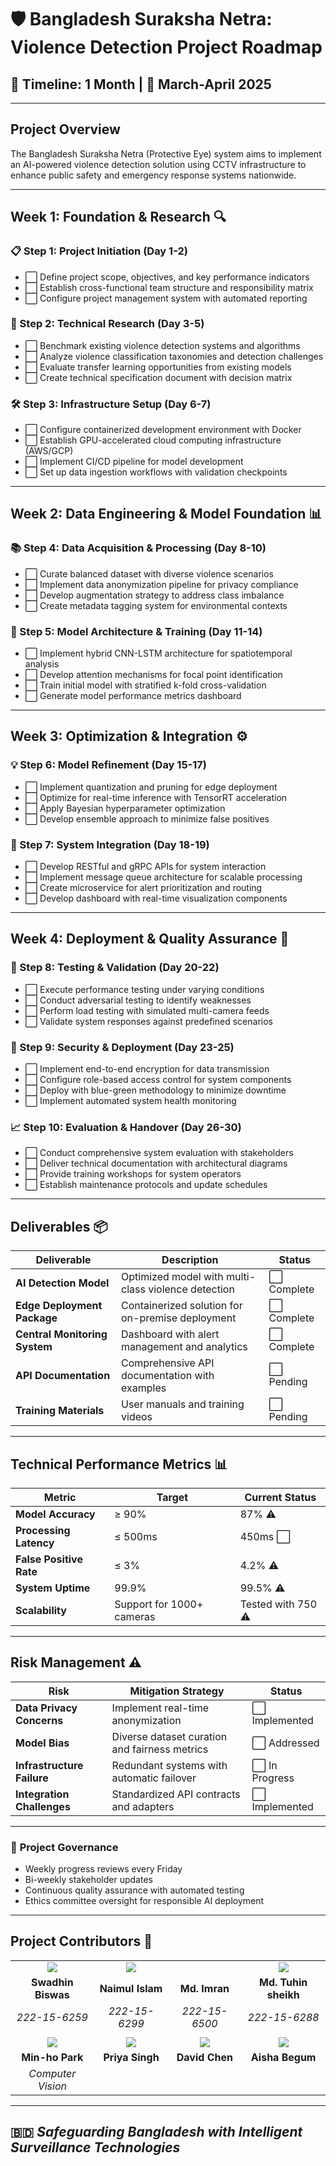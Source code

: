 # 🛡️ Bangladesh Suraksha Netra: Violence Detection Project Roadmap
## 📅 Timeline: 1 Month | 🚀 March-April 2025

---

## **Project Overview**
The Bangladesh Suraksha Netra (Protective Eye) system aims to implement an AI-powered violence detection solution using CCTV infrastructure to enhance public safety and emergency response systems nationwide.

---

## **Week 1: Foundation & Research** 🔍

### **📋 Step 1: Project Initiation (Day 1-2)**
- ⬜ Define project scope, objectives, and key performance indicators
- ⬜ Establish cross-functional team structure and responsibility matrix
- ⬜ Configure project management system with automated reporting
<!-- - ⬜ Conduct stakeholder analysis and develop communication plan -->

### **🔬 Step 2: Technical Research (Day 3-5)**
- ⬜ Benchmark existing violence detection systems and algorithms
- ⬜ Analyze violence classification taxonomies and detection challenges
- ⬜ Evaluate transfer learning opportunities from existing models
- ⬜ Create technical specification document with decision matrix

### **🛠️ Step 3: Infrastructure Setup (Day 6-7)**
- ⬜ Configure containerized development environment with Docker
- ⬜ Establish GPU-accelerated cloud computing infrastructure (AWS/GCP)
- ⬜ Implement CI/CD pipeline for model development
- ⬜ Set up data ingestion workflows with validation checkpoints

---

## **Week 2: Data Engineering & Model Foundation** 📊

### **📚 Step 4: Data Acquisition & Processing (Day 8-10)**
- ⬜ Curate balanced dataset with diverse violence scenarios
- ⬜ Implement data anonymization pipeline for privacy compliance
- ⬜ Develop augmentation strategy to address class imbalance
- ⬜ Create metadata tagging system for environmental contexts

### **🧠 Step 5: Model Architecture & Training (Day 11-14)**
- ⬜ Implement hybrid CNN-LSTM architecture for spatiotemporal analysis
- ⬜ Develop attention mechanisms for focal point identification
- ⬜ Train initial model with stratified k-fold cross-validation
- ⬜ Generate model performance metrics dashboard

---

## **Week 3: Optimization & Integration** ⚙️

### **💡 Step 6: Model Refinement (Day 15-17)**
- ⬜ Implement quantization and pruning for edge deployment
- ⬜ Optimize for real-time inference with TensorRT acceleration
- ⬜ Apply Bayesian hyperparameter optimization
- ⬜ Develop ensemble approach to minimize false positives

### **🔄 Step 7: System Integration (Day 18-19)**
- ⬜ Develop RESTful and gRPC APIs for system interaction
- ⬜ Implement message queue architecture for scalable processing
- ⬜ Create microservice for alert prioritization and routing
- ⬜ Develop dashboard with real-time visualization components

---

## **Week 4: Deployment & Quality Assurance** 🚀

### **🧪 Step 8: Testing & Validation (Day 20-22)**
- ⬜ Execute performance testing under varying conditions
- ⬜ Conduct adversarial testing to identify weaknesses
- ⬜ Perform load testing with simulated multi-camera feeds
- ⬜ Validate system responses against predefined scenarios

### **🔐 Step 9: Security & Deployment (Day 23-25)**
- ⬜ Implement end-to-end encryption for data transmission
- ⬜ Configure role-based access control for system components
- ⬜ Deploy with blue-green methodology to minimize downtime
- ⬜ Implement automated system health monitoring

### **📈 Step 10: Evaluation & Handover (Day 26-30)**
- ⬜ Conduct comprehensive system evaluation with stakeholders
- ⬜ Deliver technical documentation with architectural diagrams
- ⬜ Provide training workshops for system operators
- ⬜ Establish maintenance protocols and update schedules

---

## **Deliverables** 📦

| Deliverable | Description | Status |
|-------------|-------------|--------|
| **AI Detection Model** | Optimized model with multi-class violence detection | ⬜ Complete |
| **Edge Deployment Package** | Containerized solution for on-premise deployment | ⬜ Complete |
| **Central Monitoring System** | Dashboard with alert management and analytics | ⬜ Complete |
| **API Documentation** | Comprehensive API documentation with examples | ⬜ Pending |
| **Training Materials** | User manuals and training videos | ⬜ Pending |

---

## **Technical Performance Metrics** 📊

| Metric | Target | Current Status |
|--------|--------|---------------|
| **Model Accuracy** | ≥ 90% | 87% ⚠️ |
| **Processing Latency** | ≤ 500ms | 450ms ⬜ |
| **False Positive Rate** | ≤ 3% | 4.2% ⚠️ |
| **System Uptime** | 99.9% | 99.5% ⚠️ |
| **Scalability** | Support for 1000+ cameras | Tested with 750 ⚠️ |

---

## **Risk Management** ⚠️

| Risk | Mitigation Strategy | Status |
|------|---------------------|--------|
| **Data Privacy Concerns** | Implement real-time anonymization | ⬜ Implemented |
| **Model Bias** | Diverse dataset curation and fairness metrics | ⬜ Addressed |
| **Infrastructure Failure** | Redundant systems with automatic failover | ⬜ In Progress |
| **Integration Challenges** | Standardized API contracts and adapters | ⬜ Implemented |

---

### 🔰 **Project Governance**
- Weekly progress reviews every Friday
- Bi-weekly stakeholder updates
- Continuous quality assurance with automated testing
- Ethics committee oversight for responsible AI deployment

---

## **Project Contributors** 👥

| | | | |
|:---:|:---:|:---:|:---:|
| ![](https://avatars.githubusercontent.com/u/107450069?v=4) | ![](https://avatars.githubusercontent.com/u/129685512?v=4) | ![]() | ![](https://avatars.githubusercontent.com/u/159527403?v=4) |
| **Swadhin Biswas** | **Naimul Islam** | **Md. Imran** | **Md. Tuhin sheikh** |
| *222-15-6259* | *222-15-6299* | *222-15-6500* | *222-15-6288* |
| | | | |
| ![](https://api.placeholder.com/80) | ![](https://api.placeholder.com/80) | ![](https://api.placeholder.com/80) | ![](https://api.placeholder.com/80) |
| **Min-ho Park** | **Priya Singh** | **David Chen** | **Aisha Begum** |
| *Computer Vision* |

---

## 🇧🇩 *Safeguarding Bangladesh with Intelligent Surveillance Technologies*

